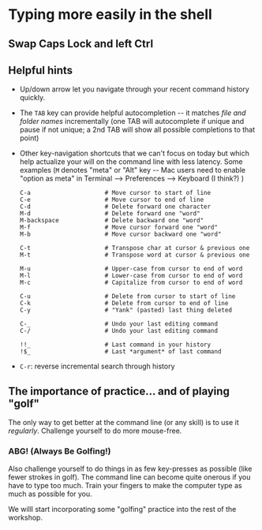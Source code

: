 # Typing more easily in the shell

## Swap Caps Lock and left Ctrl

## Helpful hints

* Up/down arrow let you navigate through your recent command history
  quickly.
  
* The `TAB` key can provide helpful autocompletion -- it matches *file
  and folder names* incrementally (one TAB will autocomplete if unique
  and pause if not unique; a 2nd TAB will show all possible
  completions to that point)

* Other key-navigation shortcuts that we can't focus on today but
  which help actualize your will on the command line with less
  latency.  Some examples (`M` denotes "meta" or "Alt" key -- Mac
  users need to enable "option as meta" in Terminal --> Preferences
  --> Keyboard (I think?) )
  
  ```
  C-a                     # Move cursor to start of line
  C-e                     # Move cursor to end of line
  C-d                     # Delete forward one character
  M-d                     # Delete forward one "word"
  M-backspace             # Delete backward one "word"
  M-f                     # Move cursor forward one "word"
  M-b                     # Move cursor backward one "word"

  C-t                     # Transpose char at cursor & previous one
  M-t                     # Transpose word at cursor & previous one

  M-u                     # Upper-case from cursor to end of word
  M-l                     # Lower-case from cursor to end of word
  M-c                     # Capitalize from cursor to end of word

  C-u                     # Delete from cursor to start of line
  C-k                     # Delete from cursor to end of line
  C-y                     # "Yank" (pasted) last thing deleted
  
  C-_                     # Undo your last editing command
  C-/                     # Undo your last editing command
  
  !!_                     # Last command in your history
  !$_                     # Last *argument* of last command
  ```

* `C-r`: reverse incremental search through history


## The importance of practice... and of playing "golf"

The only way to get better at the command line (or any skill) is to
use it *regularly*.  Challenge yourself to do more mouse-free.

### **ABG!**  (**A**lways **B**e **G**olfing!)

Also challenge yourself to do things in as few key-presses as possible
(like fewer strokes in golf). The command line can become quite
onerous if you have to type too much.  Train your fingers to make the
computer type as much as possible for you.

We willl start incorporating some "golfing" practice into the rest of
the workshop.
